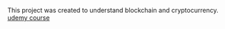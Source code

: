 This project was created to understand blockchain and cryptocurrency.
[udemy course](https://www.udemy.com/course/build-blockchain-full-stack/)
